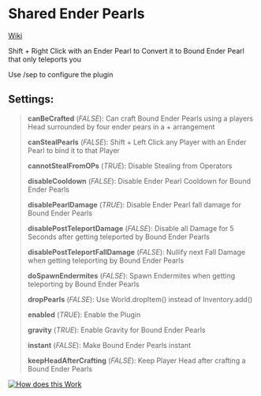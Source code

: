 # Shared Ender Pearls
[Wiki](https://github.com/Henrisen/SharedEnderPearls/wiki "Wiki")

Shift + Right Click with an Ender Pearl to Convert it to Bound Ender Pearl that only teleports you

Use /sep to configure the plugin

## Settings:
>
>**canBeCrafted** (*FALSE*): Can craft Bound Ender Pearls using a players Head surrounded by four ender pears in a + arrangement
>
>**canStealPearls** (*FALSE*): Shift + Left Click any Player with an Ender Pearl to bind it to that Player
>
>**cannotStealFromOPs** (*TRUE*): Disable Stealing from Operators
>
>**disableCooldown** (*FALSE*): Disable Ender Pearl Cooldown for Bound Ender Pearls
>
>**disablePearlDamage** (*TRUE*): Disable Ender Pearl fall damage for Bound Ender Pearls
>
>**disablePostTeleportDamage** (*FALSE*): Disable all Damage for 5 Seconds after getting teleported by Bound Ender Pearls
>
>**disablePostTeleportFallDamage** (*FALSE*): Nullify next Fall Damage when getting teleporting by Bound Ender Pearls
>
>**doSpawnEndermites** (*FALSE*): Spawn Endermites when getting teleporting by Bound Ender Pearls
>
>**dropPearls** (*FALSE*): Use World.dropItem() instead of Inventory.add()
>
>**enabled** (*TRUE*): Enable the Plugin
>
>**gravity** (*TRUE*): Enable Gravity for Bound Ender Pearls
>
>**instant** (*FALSE*): Make Bound Ender Pearls instant 
>
>**keepHeadAfterCrafting** (*FALSE*): Keep Player Head after crafting a Bound Ender Pearls

[![How does this Work](http://cdn.thehsi.cloud/assets/HMegaCrafter/SharedEnderPearls/play.png)](https://youtu.be/grs0vE5b1WU)

